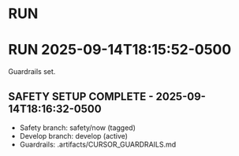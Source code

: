 # RUN 
# RUN 2025-09-14T18:15:52-0500
Guardrails set.
## SAFETY SETUP COMPLETE - 2025-09-14T18:16:32-0500
- Safety branch: safety/now (tagged)
- Develop branch: develop (active)
- Guardrails: .artifacts/CURSOR_GUARDRAILS.md
